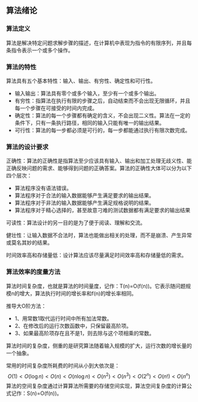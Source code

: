 ## 算法绪论

### 算法定义

算法是解决特定问题求解步骤的描述，在计算机中表现为指令的有限序列，并且每条指令表示一个或多个操作。

### 算法的特性

算法具有五个基本特性：输入、输出、有穷性、确定性和可行性。

- 输入输出：算法具有零个或多个输入，至少有一个或多个输出。
- 有穷性：指算法在执行有限的步骤之后，自动结束而不会出现无限循环，并且每一个步骤在可接受的时间内完成。
- 确定性：算法的每一个步骤都有确定的含义，不会出现二义性。算法在一定的条件下，只有一条执行路径，相同的输入只能有唯一的输出结果。
- 可行性：算法的每一步都必须是可行的，每一步都能通过执行有限次数完成。

### 算法的设计要求

正确性：算法的正确性是指算法至少应该具有输入、输出和加工处理无歧义性、能正确反映问题的需求、能够得到问题的正确答案。算法的正确性大体可以分为以下四个层次：

- 算法程序没有语法错误。
- 算法程序对于合法的输入数据能够产生满足要求的输出结果。
- 算法程序对于非法的输入数据能够产生满足规格说明的结果。
- 算法程序对于精心选择的，甚至故意刁难的测试数据都有满足要求的输出结果

可读性：算法设计的另一目的是为了便于阅读、理解和交流。

健壮性：让输入数据不合法时，算法也能做出相关的处理，而不是崩溃、产生异常或莫名其妙的结果。

时间效率高和存储量低：设计算法应该尽量满足时间效率高和存储量低的需求。

### 算法效率的度量方法

算法时间复杂度，也就是算法的时间量度，记作：T(n)=O(f(n))。它表示随问题规模n的增大，算法执行时间的增长率和f(n)的增长率相同。

推导大O阶方法：

- 1、用常数1取代运行时间中所有加法常数。
- 2、在修改后的运行次数函数中，只保留最高阶项。
- 3、如果最高阶项存在且不是1，则去除与这个项相乘的常数。

算法时间的复杂度，侧重的是研究算法随着输入规模的扩大，运行次数的增长量的一个抽象。

常用的时间复杂度所耗费的时间从小到大依次是：
$$
O(1) < O(\log{n}) < O(n) < O(n\log{n}) < O(n^2) < O(n^3) < O(2^n) < O(n!) < O(n^n)
$$
算法的空间复杂度通过计算算法所需要的存储空间实现，算法空间复杂度的计算公式记作：S(n)=O(f(n))。

